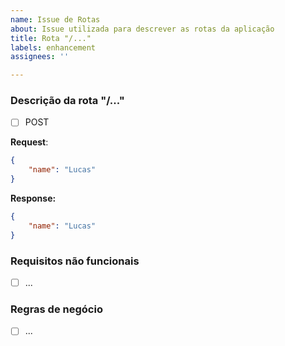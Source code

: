 ```yaml
---
name: Issue de Rotas
about: Issue utilizada para descrever as rotas da aplicação
title: Rota "/..."
labels: enhancement
assignees: ''

---
```


### Descrição da rota "/..."
- [ ] POST

**Request**: 
~~~json
{
    "name": "Lucas"
}
~~~
**Response:**
~~~json
{
    "name": "Lucas"
}
~~~

### Requisitos não funcionais
- [ ] ...

### Regras de negócio
- [ ] ...
